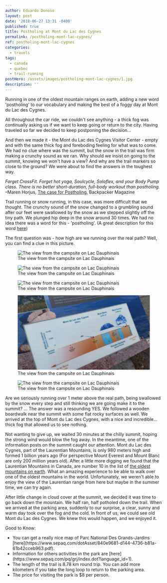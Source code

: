 ```yaml
---
author: Eduardo Donoso
layout: post
date: '2018-06-27 13:31 -0400'
published: true
title: Postholing at Mont du Lac des Cygnes
permalink: /postholing-mont-lac-cygnes/
ref: postholing-mont-lac-cygnes
categories:
  - travels
tags:
  - canada
  - quebec
  - trail-running
postHero: /assets/images/postholing-mont-lac-cygnes/1.jpg
description: ''
---
```

Running in one of the oldest mountain ranges on earth, adding a new word 'postholing' to our vocabulary and making the best of a foggy day at Mont du Lac des Cygnes.

All throughout the car ride, we couldn't see anything - a thick fog was continually asking us if we want to keep going or return to the city. Having traveled so far we decided to keep postponing the decision...

And then we made it - the Mont du Lac des Cygnes Visitor Center - empty and with the same thick fog and foreboding feeling for what was to come. We had no clue where was the summit, but the snow in the trail was firm making a crunchy sound as we ran. Why should we insist on going to the summit, knowing we won't have a view? And why are the trail markers so close to the ground? We were about to find the answers in the toughest way.

_Forget CrossFit. Forget hot yoga, Soulcycle, Soloflex, and your Body Pump class. There is no better short-duration, full-body workout than postholing._ –Maren Horjus, [The case for Postholing](https://www.backpacker.com/skills/winter-skills-snowshoeing), Backpacker Magazine

Trail running or snow running, in this case, was more difficult that we thought. The crunchy sound of the snow changed to a grumbling sound after our feet were swallowed by the snow as we stepped slightly off the tiny path. We plunged hip deep in the snow around 30 times. We had no idea there was a word for this - 'postholing'. (A great description for this word [here](https://www.thoughtco.com/what-is-postholing-1766135))

The first question was - how high are we running over the real path? Well, you can find a clue in this picture.

<figure class="figure">
  <img class="image" src="/assets/images/postholing-mont-lac-cygnes/2.JPG"
      alt="The view from the campsite on Lac Dauphinais">
     <figcaption class="img-caption">The view from the campsite on Lac Dauphinais</figcaption>
</figure>
<figure class="figure">
  <img class="image" src="/assets/images/postholing-mont-lac-cygnes/3.JPG"
      alt="The view from the campsite on Lac Dauphinais">
     <figcaption class="img-caption">The view from the campsite on Lac Dauphinais</figcaption>
</figure>
<figure class="figure">
  <img class="image" src="/assets/images/postholing-mont-lac-cygnes/4.JPG"
      alt="The view from the campsite on Lac Dauphinais">
     <figcaption class="img-caption">The view from the campsite on Lac Dauphinais</figcaption>
</figure>
<figure class="figure">
  <img class="image" src="/assets/images/postholing-mont-lac-cygnes/5.JPG"
      alt="The view from the campsite on Lac Dauphinais">
     <figcaption class="img-caption">The view from the campsite on Lac Dauphinais</figcaption>
</figure>
<figure class="figure">
  <img class="image" src="/assets/images/postholing-mont-lac-cygnes/6.JPG"
      alt="The view from the campsite on Lac Dauphinais">
     <figcaption class="img-caption">The view from the campsite on Lac Dauphinais</figcaption>
</figure>

Are we seriously running over 1 meter above the real path, being swallowed by the snow every step and still thinking we are going make it to the summit? ...  The answer was a resounding YES.
We followed a wooden boardwalk near the summit with some flat rocky surfaces as well. We arrived at the top of Mont du Lac des Cygnes, with a nice and incredible... thick fog that allowed us to see nothing.

Not wanting to give up, we waited 30 minutes at the chilly summit, hoping the strong wind would blow the fog away.  In the meantime, one of the information posts on the summit caught our attention. Mont du Lac des Cygnes, part of the Laurentian Mountains, is only 980 meters high and formed 1 billion years ago (For perspective Mount Everest and Mount Blanc are only 200 million years old). After a little more digging we found that the Laurentian Mountains in Canada, are number 10 in the list of [the oldest mountains on earth](https://www.buzzfeed.com/top10s/oldest-mountains-on-earth-ww6q?utm_term=.ic4kJlRrG#.elPgPJBkq). What an amazing experience to be able to walk over one of the oldest mountains in the world. Unfortunately, we weren't able to enjoy the view of the Laurentian range from here but maybe in the summer time, we can try again.

After little change in cloud cover at the summit, we decided it was time to go back down the mountain. We half ran, half potholed down the trail. When we arrived at the parking area, suddenly to our surprise, a clear, sunny and warm day took over the fog and the cold. In front of us, we could see old Mont du Lac des Cygnes. We knew this would happen, and we enjoyed it.

Good to Know:
<ul class="post-stats bullets">
  <li>You can get a really nice map of Parc National Des Grands-Jardins [here](https://www.sepaq.com/dotAsset/840e9681-d144-4736-b81a-61b42cceb963.pdf).</li>
  <li>Information for others activities in the park are [here](https://www.sepaq.com/pq/grj/index.dot?language_id=1).</li>
  <li>The length of the trail is 8.78 km round trip. You can add more kilometers if you take the long loop to return to the parking area.</li>
  <li>The price for visiting the park is $8 per person.</li>
</ul>
